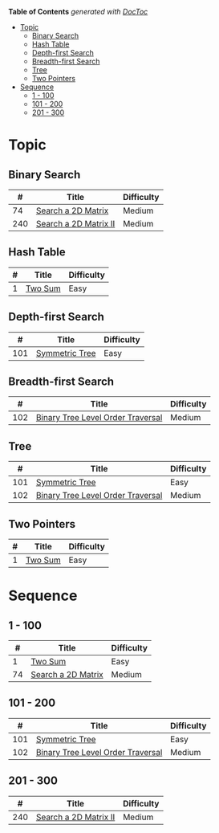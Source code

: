 <!-- START doctoc generated TOC please keep comment here to allow auto update -->
<!-- DON'T EDIT THIS SECTION, INSTEAD RE-RUN doctoc TO UPDATE -->
**Table of Contents**  *generated with [DocToc](https://github.com/thlorenz/doctoc)*

- [Topic](#topic)
  - [Binary Search](#binary-search)
  - [Hash Table](#hash-table)
  - [Depth-first Search](#depth-first-search)
  - [Breadth-first Search](#breadth-first-search)
  - [Tree](#tree)
  - [Two Pointers](#two-pointers)
- [Sequence](#sequence)
  - [1 - 100](#1---100)
  - [101 - 200](#101---200)
  - [201 - 300](#201---300)

<!-- END doctoc generated TOC please keep comment here to allow auto update -->

# Topic

## Binary Search

| #    | Title                                    | Difficulty |
| ---- | ---------------------------------------- | ---------- |
| 74   | [Search a 2D Matrix](solutions/74-search-a-2d-matrix.md) | Medium     |
| 240  | [ Search a 2D Matrix II](solutions/240-search-a-2d-matrix-ii.md) | Medium     |


## Hash Table

| #    | Title                             | Difficulty |
| ---- | --------------------------------- | ---------- |
| 1    | [Two Sum](solutions/1-two-sum.md) | Easy       |

## Depth-first Search

| #    | Title                                    | Difficulty |
| ---- | ---------------------------------------- | ---------- |
| 101  | [Symmetric Tree](solutions/101-symmetric-tree.md) | Easy       |

## Breadth-first Search

| #    | Title                                    | Difficulty |
| ---- | ---------------------------------------- | ---------- |
| 102  | [Binary Tree Level Order Traversal](solutions/102-binary-tree-level-order-traversal.md) | Medium     |

## Tree

| #    | Title                                    | Difficulty |
| ---- | ---------------------------------------- | ---------- |
| 101  | [Symmetric Tree](solutions/101-symmetric-tree.md) | Easy       |
| 102  | [Binary Tree Level Order Traversal](solutions/102-binary-tree-level-order-traversal.md) | Medium     |

## Two Pointers

| #    | Title                             | Difficulty |
| ---- | --------------------------------- | ---------- |
| 1    | [Two Sum](solutions/1-two-sum.md) | Easy       |

# Sequence

## 1 - 100

| #    | Title                                    | Difficulty |
| ---- | ---------------------------------------- | ---------- |
| 1    | [Two Sum](solutions/1-two-sum.md)        | Easy       |
| 74   | [Search a 2D Matrix](solutions/74-search-a-2d-matrix.md) | Medium     |

## 101 - 200

| #    | Title                                    | Difficulty |
| ---- | ---------------------------------------- | ---------- |
| 101  | [Symmetric Tree](solutions/101-symmetric-tree.md) | Easy       |
| 102  | [Binary Tree Level Order Traversal](solutions/102-binary-tree-level-order-traversal.md) | Medium     |

## 201 - 300

| #    | Title                                    | Difficulty |
| ---- | ---------------------------------------- | ---------- |
| 240  | [ Search a 2D Matrix II](solutions/240-search-a-2d-matrix-ii.md) | Medium     |
